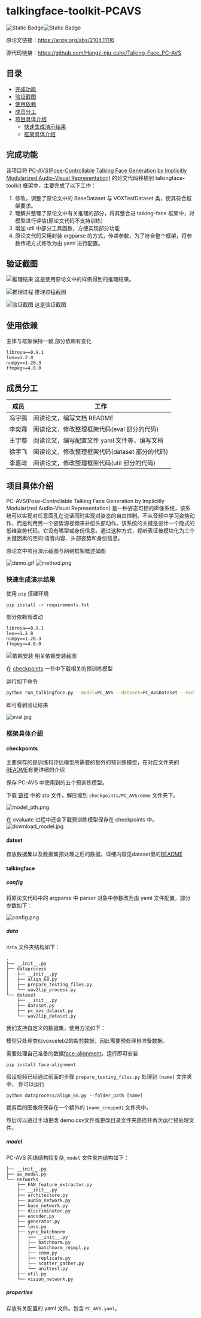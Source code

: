 # talkingface-toolkit-PCAVS

<img alt="Static Badge" src="https://img.shields.io/badge/build-passing-green"><img alt="Static Badge" src="https://img.shields.io/badge/language-python-orange">

原论文链接：https://arxiv.org/abs/2104.11116

源代码链接：https://github.com/Hangz-nju-cuhk/Talking-Face_PC-AVS


## 目录
  - [完成功能](#完成功能)
  - [验证截图](#验证截图)
  - [使用依赖](#使用依赖)
  - [成员分工](#成员分工)
  - [项目具体介绍](#项目具体介绍)
    - [快速生成演示结果](#快速生成演示结果)
    - [框架具体介绍](#框架具体介绍)
  

## 完成功能
该项目将 [PC-AVS(Pose-Controllable Talking Face Generation by
Implicitly Modularized Audio-Visual Representation)](https://github.com/Hangz-nju-cuhk/Talking-Face_PC-AVS) 的论文代码移植到 talkingface-toolkit 框架中，主要完成了以下工作：

1. 修改，调整了原论文中的 BaseDataset 与 VOXTestDataset 类，使其符合框架要求。
2. 理解并整理了原论文中有关推理的部分，将其整合进 talking-face 框架中，对模型进行评估(原论文代码不支持训练)
3. 增加 util 中部分工具函数，方便实现部分功能
4. 原论文代码采用封装 argparse 的方式，传递参数，为了符合整个框架，将参数传递方式修改为由 yaml 进行配置。


## 验证截图

![推理结果](./img/output.gif)
这是使用原论文中的样例得到的推理结果。

![推理过程](./img/inference.png)
推理过程截图


![验证截图](./img/eval.jpg)
这是验证截图
## 使用依赖

主体与框架保持一致,部分依赖有变化

```text
librosa==0.9.1
lws==1.2.8
numpy==1.20.3
ffmpeg>=4.0.0
```

## 成员分工

| 成员 | 工作 |
| ----- | -----|
| 冯宇鹏 | 阅读论文，编写文档 README |
| 李奕霖 | 阅读论文，修改整理框架代码(eval 部分的代码)|
| 王宇璇 | 阅读论文，编写配置文件 yaml 文件等，编写文档 |
| 徐宇飞 | 阅读论文，修改整理框架代码(dataset 部分的代码)|
| 李嘉政 | 阅读论文，修改整理框架代码(util 部分的代码) |


## 项目具体介绍
PC-AVS(Pose-Controllable Talking Face Generation by
Implicitly Modularized Audio-Visual Representation) 是一种姿态可控的声像系统，该系统可以实现对任意面孔在说话同时实现对姿态的自由控制。不从音频中学习姿势动作，而是利用另一个姿势源视频来补偿头部动作。该系统的关键是设计一个隐式的低维姿势代码，它没有嘴型或身份信息。通过这种方式，视听表征被模块化为三个关键因素的空间:语音内容、头部姿势和身份信息。


原论文中项目演示截图与网络框架概述如图

![demo.gif](./img/demo.gif)
![method.png](./img/method.png)

### 快速生成演示结果

使用 `pip` 搭建环境
```
pip install -r requirements.txt
```

部分依赖有改动
```text
librosa==0.9.1
lws==1.2.8
numpy==1.20.3
ffmpeg>=4.0.0
```

![依赖安装](./img/build.jpg)
相关依赖安装截图

在 [checkpoints](#checkpoints) 一节中下载相关的预训练模型

运行如下命令

```bash
python run_talkingface.py --model=PC_AVS --dataset=PC_AVSDataset --evaluate_model_file ./checkpoints/PC_AVS/simple_model.pth --config_files ./talkingface/properties/model/PC_AVS.yaml
```
即可看到验证结果

![eval.jpg](./img/eval.jpg)

### 框架具体介绍


#### checkpoints

主要保存的是训练和评估模型所需要的额外的预训练模型，在对应文件夹的[README](https://github.com/Academic-Hammer/talkingface-toolkit/blob/main/checkpoints/README.md)有更详细的介绍

保存 PC-AVS 中使用到的五个预训练模型。

下载 [链接](https://drive.google.com/file/d/1Zehr3JLIpzdg2S5zZrhIbpYPKF-4gKU_/view?usp=sharing) 中的 zip 文件，解压缩到 `checkpoints/PC_AVS/demo` 文件夹下。

![model_pth.png](./img/model_pth.jpg)

在 evaluate 过程中还会下载预训练模型保存在 checkpoints 中。
![download_model.jpg](./img/download_model.jpg)

#### datset

存放数据集以及数据集预处理之后的数据，详细内容见dataset里的[README](https://github.com/Academic-Hammer/talkingface-toolkit/blob/main/dataset/README.md)



#### talkingface



##### config

将原论文代码中的 argparse 中 parser 对象中参数改为由 yaml 文件配置，部分参数如下：

![config.png](./img/config.png)

##### data
`data` 文件夹结构如下：
```text
.
├── __init__.py
├── dataprocess
│   ├── __init__.py
│   ├── align_68.py
│   ├── prepare_testing_files.py
│   └── wav2lip_process.py
└── dataset
    ├── __init__.py
    ├── dataset.py
    ├── pc_avs_dataset.py
    └── wav2lip_dataset.py
```

我们支持自定义的数据集，使用方法如下：

模型只处理类似voxceleb2的裁剪数据，因此需要预处理自准备数据。

需要处理自己准备的数据[face-alignment](https://github.com/1adrianb/face-alignment)。运行即可安装
```
pip install face-alignment
```

假设视频已经通过前面的步骤 `prepare_testing_files.py`  处理到 ```[name]``` 文件夹中，
你可以运行
```
python dataprocess/align_68.py --folder_path [name]
```

裁剪后的图像将保存在一个额外的 ```[name_cropped]``` 文件夹中。


然后可以通过手动更改 demo.csv文件或更改目录文件夹路径并再次运行预处理文件。

##### model

PC-AVS 网络结构较复杂, `model` 文件夹内结构如下：
```text
├── __init__.py
├── av_model.py
└── networks
    ├── FAN_feature_extractor.py
    ├── __init__.py
    ├── architecture.py
    ├── audio_network.py
    ├── base_network.py
    ├── discriminator.py
    ├── encoder.py
    ├── generator.py
    ├── loss.py
    ├── sync_batchnorm
    │   ├── __init__.py
    │   ├── batchnorm.py
    │   ├── batchnorm_reimpl.py
    │   ├── comm.py
    │   ├── replicate.py
    │   ├── scatter_gather.py
    │   └── unittest.py
    ├── util.py
    └── vision_network.py
```

##### properties

存放有关配置的 yaml 文件。包含 ```PC_AVS.yaml```。








